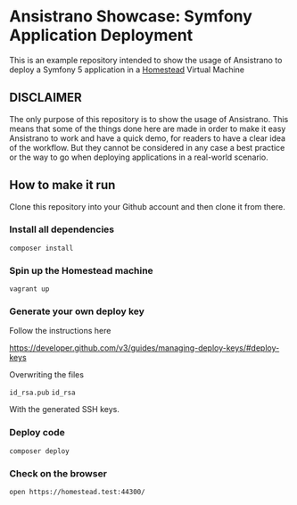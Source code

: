 # Ansistrano Showcase: Symfony Application Deployment

This is an example repository intended to show the usage of Ansistrano to deploy a Symfony 5 application in a [Homestead][1]
Virtual Machine

## DISCLAIMER

The only purpose of this repository is to show the usage of Ansistrano. This means that some of the things done here are
made in order to make it easy Ansistrano to work and have a quick demo, for readers to have a clear idea of the workflow.
But they cannot be considered in any case a best practice or the way to go when deploying applications in a real-world
scenario.

## How to make it run

Clone this repository into your Github account and then clone it from there.

### Install all dependencies

    composer install

### Spin up the Homestead machine

    vagrant up

### Generate your own deploy key

Follow the instructions here

https://developer.github.com/v3/guides/managing-deploy-keys/#deploy-keys

Overwriting the files

`id_rsa.pub`
`id_rsa`

With the generated SSH keys.

### Deploy code

    composer deploy

### Check on the browser

    open https://homestead.test:44300/


[1]: https://laravel.com/docs/6.x/homestead
